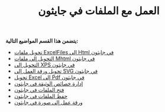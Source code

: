 ﻿---
title: العمل مع الملفات في جايثون
type: docs
weight: 20
url: /ar/java/working-with-files-in-jython/
---
**يتضمن هذا القسم المواضيع التالية:**

- [تحويل ملفات ExcelFiles إلى Html في جايثون](/cells/ar/java/converting-excelfiles-to-html-in-jython/)
- [التحويل إلى ملفات Mhtml في جايثون](/cells/ar/java/converting-to-mhtml-files-in-jython/)
- [التحويل إلى XPS في جايثون](/cells/ar/java/converting-to-xps-in-jython/)
- [تحويل ورقة العمل إلى SVG في جايثون](/cells/ar/java/converting-worksheet-to-svg-in-jython/)
- [تحويل Excel إلى Pdf في جايثون](/cells/ar/java/excel-to-pdf-conversion-in-jython/)
- [إدارة خصائص الوثيقة في جايثون](/cells/ar/java/managing-document-properties-in-jython/)
- [فتح الملفات في جايثون](/cells/ar/java/opening-files-in-jython/)
- [حفظ الملفات في جايثون](/cells/ar/java/saving-files-in-jython/)
- [ورقة عمل إلى صورة في جايثون](/cells/ar/java/worksheet-to-image-in-jython/)
